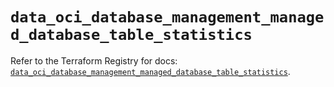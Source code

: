 # `data_oci_database_management_managed_database_table_statistics`

Refer to the Terraform Registry for docs: [`data_oci_database_management_managed_database_table_statistics`](https://registry.terraform.io/providers/hashicorp/oci/7.19.0/docs/data-sources/database_management_managed_database_table_statistics).
